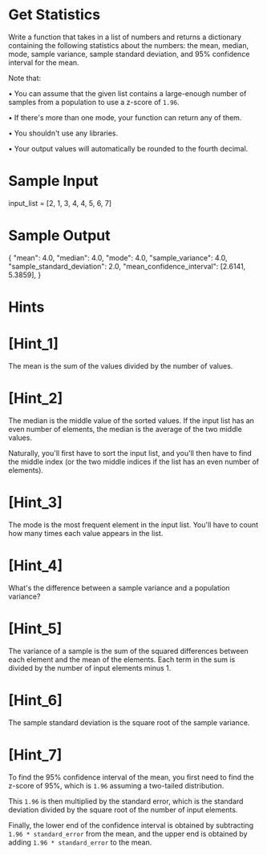 # Get Statistics

  Write a function that takes in a list of numbers and returns a dictionary
  containing the following statistics about the numbers: the mean, median, mode,
  sample variance, sample standard deviation, and 95% confidence interval for
  the mean.

  Note that:

  • You can assume that the given list contains a large-enough number of samples
    from a population to use a z-score of `1.96`.

  • If there's more than one mode, your function can return any of them.

  • You shouldn't use any libraries.

  • Your output values will automatically be rounded to the fourth decimal.
  
# Sample Input

input_list = [2, 1, 3, 4, 4, 5, 6, 7]

# Sample Output

{
  "mean": 4.0,
  "median": 4.0,
  "mode": 4.0,
  "sample_variance": 4.0,
  "sample_standard_deviation": 2.0,
  "mean_confidence_interval": [2.6141, 5.3859],
}

# Hints

# [Hint_1]

  The mean is the sum of the values divided by the number of values.

# [Hint_2]

  The median is the middle value of the sorted values. If the input list has an
  even number of elements, the median is the average of the two middle values.
  
  Naturally, you'll first have to sort the input list, and you'll then have to
  find the middle index (or the two middle indices if the list has an even
  number of elements).

# [Hint_3]

  The mode is the most frequent element in the input list.
  You'll have to count how many times each value appears in the list.
  
# [Hint_4]

  What's the difference between a sample variance and a population variance?

# [Hint_5]
  
  The variance of a sample is the sum of the squared differences between each
  element and the mean of the elements. Each term in the sum is divided by the
  number of input elements minus 1.

# [Hint_6]

  The sample standard deviation is the square root of the sample variance.

# [Hint_7]

  To find the 95% confidence interval of the mean, you first need to find the
  z-score of 95%, which is `1.96` assuming a two-tailed distribution.

  This `1.96` is then multiplied by the standard error, which is the standard 
  deviation divided by the square root of the number of input elements.

  Finally, the lower end of the confidence interval is obtained by subtracting 
  `1.96 * standard_error` from the mean, and the upper end is obtained by adding 
  `1.96 * standard_error` to the mean.
